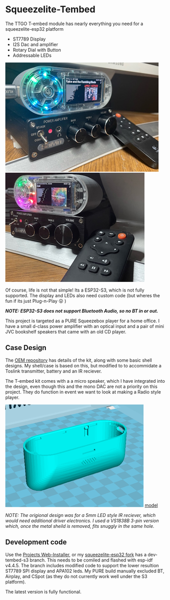 # Squeezelite-Tembed

The TTGO T-embed module has nearly everything you need for a squeezelite-esp32 platform
- ST7789 Display
- I2S Dac and amplifier
- Rotary Dial with Button
- Addressable LEDs

![Squeexelite-Tembed](tembed1.jpg)![Squeexelite-Tembed](tembed2.jpg)

Of course, life is not that simple!  Its a ESP32-S3, which is not fully supported. The display and LEDs also need custom code (but wheres the fun if its just Plug-n-Play 😲 ) 

**_NOTE: ESP32-S3 does not support Bluetooth Audio, so no BT in or out._**

This project is targeted as a PURE Squeezebox player for a home office.  I have a small d-class power amplifier with an optical input and a pair of mini JVC bookshelf speakers that came with an old CD player.

## Case Design
The [OEM repository](https://github.com/Xinyuan-LilyGO/T-Embed/tree/main) has details of the kit, along with some basic shell designs.  My shell/case is based on this, but modified to to accommidate a Toslink transmitter, battery and an IR reciever.

The T-embed kit comes with a a micro speaker, which I have integrated into the design, even though this and the mono DAC are not a priority on this project.  They do function in event we want to look at making a Radio style player.

![Case Model](tembed-model.png) [model](tembed-case.STL)

_NOTE:  The origional design was for a 5mm LED style IR reciever, which would need additional driver electronics.  I used a VS1838B 3-pin version which, once the metal sheild is removed, fits snuggly in the same hole._

## Development code

Use the [Projects Web-Installer](https://wizmo2.github.io/TAudio-Case/), or my [squeezelite-esp32 fork](https://github.com/wizmo2/squeezelite-esp32/tree/dev-tembed-s3) has a dev-tembed-s3 branch.  This needs to be comiled and flashed with esp-idf v4.4.5.  The branch includes modified code to support the lower resultion ST7789 SPI display and APA102 leds.  My PURE build manually excluded BT, Airplay, and CSpot (as they do not currently work well under the S3 platform).

The latest version is fully functional.

